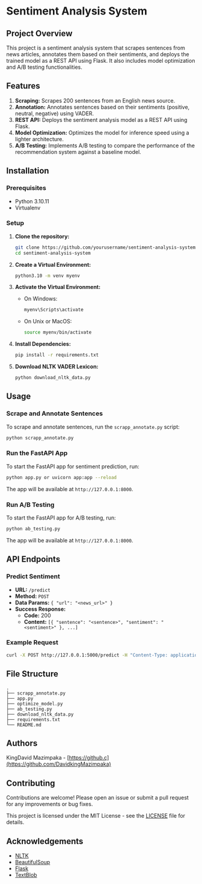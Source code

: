 # Sentiment Analysis System

## Project Overview

This project is a sentiment analysis system that scrapes sentences from news articles, annotates them based on their sentiments, and deploys the trained model as a REST API using Flask. It also includes model optimization and A/B testing functionalities.

## Features

1. **Scraping:** Scrapes 200 sentences from an English news source.
2. **Annotation:** Annotates sentences based on their sentiments (positive, neutral, negative) using VADER.
3. **REST API:** Deploys the sentiment analysis model as a REST API using Flask.
4. **Model Optimization:** Optimizes the model for inference speed using a lighter architecture.
5. **A/B Testing:** Implements A/B testing to compare the performance of the recommendation system against a baseline model.

## Installation

### Prerequisites

- Python 3.10.11
- Virtualenv

### Setup

1. **Clone the repository:**
   ```sh
   git clone https://github.com/yourusername/sentiment-analysis-system.git
   cd sentiment-analysis-system
   ```

2. **Create a Virtual Environment:**
   ```sh
   python3.10 -m venv myenv
   ```

3. **Activate the Virtual Environment:**
   - On Windows:
     ```sh
     myenv\Scripts\activate
     ```
   - On Unix or MacOS:
     ```sh
     source myenv/bin/activate
     ```

4. **Install Dependencies:**
   ```sh
   pip install -r requirements.txt
   ```

5. **Download NLTK VADER Lexicon:**
   ```sh
   python download_nltk_data.py
   ```

## Usage

### Scrape and Annotate Sentences

To scrape and annotate sentences, run the `scrapp_annotate.py` script:

```sh
python scrapp_annotate.py
```

### Run the FastAPI App

To start the FastAPI app for sentiment prediction, run:

```sh
python app.py or uvicorn app:app --reload
```

The app will be available at `http://127.0.0.1:8000`.

### Run A/B Testing

To start the FastAPI app for A/B testing, run:

```sh
python ab_testing.py
```

The app will be available at `http://127.0.0.1:8000`.

## API Endpoints

### Predict Sentiment

- **URL:** `/predict`
- **Method:** `POST`
- **Data Params:** `{ "url": "<news_url>" }`
- **Success Response:**
  - **Code:** 200
  - **Content:** `[{ "sentence": "<sentence>", "sentiment": "<sentiment>" }, ...]`

### Example Request

```sh
curl -X POST http://127.0.0.1:5000/predict -H "Content-Type: application/json" -d '{"url":"<news_article_url>"}'
```

## File Structure

```
.
├── scrapp_annotate.py
├── app.py
├── optimize_model.py
├── ab_testing.py
├── download_nltk_data.py
├── requirements.txt
└── README.md
```

## Authors

KingDavid Mazimpaka - [https://github.c](https://github.com/DavidkingMazimpaka)

## Contributing

Contributions are welcome! Please open an issue or submit a pull request for any improvements or bug fixes.


This project is licensed under the MIT License - see the [LICENSE](LICENSE) file for details.

## Acknowledgements

- [NLTK](https://www.nltk.org/)
- [BeautifulSoup](https://www.crummy.com/software/BeautifulSoup/bs4/doc/)
- [Flask](https://flask.palletsprojects.com/)
- [TextBlob](https://textblob.readthedocs.io/en/dev/)
